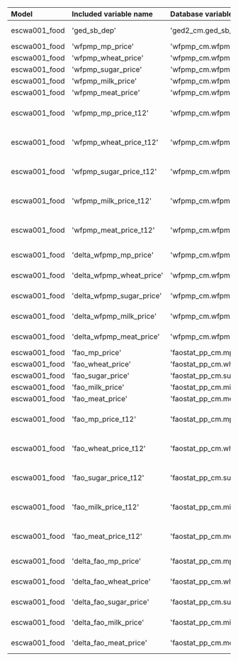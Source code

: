 | Model         | Included variable name    | Database variable name          | Transformations                                         |
|:--------------|:--------------------------|:--------------------------------|:--------------------------------------------------------|
| escwa001_food | 'ged_sb_dep'              | 'ged2_cm.ged_sb_best_sum_nokgi' | ["'missing.fill'", "'bool.gte'"]                        |
| escwa001_food | 'wfpmp_mp_price'          | 'wfpmp_cm.wfpmp_mp_price'       | ["'missing.replace_na'"]                                |
| escwa001_food | 'wfpmp_wheat_price'       | 'wfpmp_cm.wfpmp_wheat_price'    | ["'missing.replace_na'"]                                |
| escwa001_food | 'wfpmp_sugar_price'       | 'wfpmp_cm.wfpmp_sugar_price'    | ["'missing.replace_na'"]                                |
| escwa001_food | 'wfpmp_milk_price'        | 'wfpmp_cm.wfpmp_milk_price'     | ["'missing.replace_na'"]                                |
| escwa001_food | 'wfpmp_meat_price'        | 'wfpmp_cm.wfpmp_meat_price'     | ["'missing.replace_na'"]                                |
| escwa001_food | 'wfpmp_mp_price_t12'      | 'wfpmp_cm.wfpmp_mp_price'       | ["'missing.fill'", "'temporal.tlag'", "'missing.fill'"] |
| escwa001_food | 'wfpmp_wheat_price_t12'   | 'wfpmp_cm.wfpmp_wheat_price'    | ["'missing.fill'", "'temporal.tlag'", "'missing.fill'"] |
| escwa001_food | 'wfpmp_sugar_price_t12'   | 'wfpmp_cm.wfpmp_sugar_price'    | ["'missing.fill'", "'temporal.tlag'", "'missing.fill'"] |
| escwa001_food | 'wfpmp_milk_price_t12'    | 'wfpmp_cm.wfpmp_milk_price'     | ["'missing.fill'", "'temporal.tlag'", "'missing.fill'"] |
| escwa001_food | 'wfpmp_meat_price_t12'    | 'wfpmp_cm.wfpmp_meat_price'     | ["'missing.fill'", "'temporal.tlag'", "'missing.fill'"] |
| escwa001_food | 'delta_wfpmp_mp_price'    | 'wfpmp_cm.wfpmp_mp_price'       | ["'missing.replace_na'", "'temporal.delta'"]            |
| escwa001_food | 'delta_wfpmp_wheat_price' | 'wfpmp_cm.wfpmp_wheat_price'    | ["'missing.replace_na'", "'temporal.delta'"]            |
| escwa001_food | 'delta_wfpmp_sugar_price' | 'wfpmp_cm.wfpmp_sugar_price'    | ["'missing.replace_na'", "'temporal.delta'"]            |
| escwa001_food | 'delta_wfpmp_milk_price'  | 'wfpmp_cm.wfpmp_milk_price'     | ["'missing.replace_na'", "'temporal.delta'"]            |
| escwa001_food | 'delta_wfpmp_meat_price'  | 'wfpmp_cm.wfpmp_meat_price'     | ["'missing.replace_na'", "'temporal.delta'"]            |
| escwa001_food | 'fao_mp_price'            | 'faostat_pp_cm.mp_price'        | ["'missing.replace_na'"]                                |
| escwa001_food | 'fao_wheat_price'         | 'faostat_pp_cm.wheat_price'     | ["'missing.replace_na'"]                                |
| escwa001_food | 'fao_sugar_price'         | 'faostat_pp_cm.sugar_price'     | ["'missing.replace_na'"]                                |
| escwa001_food | 'fao_milk_price'          | 'faostat_pp_cm.milk_price'      | ["'missing.replace_na'"]                                |
| escwa001_food | 'fao_meat_price'          | 'faostat_pp_cm.meat_price'      | ["'missing.replace_na'"]                                |
| escwa001_food | 'fao_mp_price_t12'        | 'faostat_pp_cm.mp_price'        | ["'missing.fill'", "'temporal.tlag'", "'missing.fill'"] |
| escwa001_food | 'fao_wheat_price_t12'     | 'faostat_pp_cm.wheat_price'     | ["'missing.fill'", "'temporal.tlag'", "'missing.fill'"] |
| escwa001_food | 'fao_sugar_price_t12'     | 'faostat_pp_cm.sugar_price'     | ["'missing.fill'", "'temporal.tlag'", "'missing.fill'"] |
| escwa001_food | 'fao_milk_price_t12'      | 'faostat_pp_cm.milk_price'      | ["'missing.fill'", "'temporal.tlag'", "'missing.fill'"] |
| escwa001_food | 'fao_meat_price_t12'      | 'faostat_pp_cm.meat_price'      | ["'missing.fill'", "'temporal.tlag'", "'missing.fill'"] |
| escwa001_food | 'delta_fao_mp_price'      | 'faostat_pp_cm.mp_price'        | ["'missing.replace_na'", "'temporal.delta'"]            |
| escwa001_food | 'delta_fao_wheat_price'   | 'faostat_pp_cm.wheat_price'     | ["'missing.replace_na'", "'temporal.delta'"]            |
| escwa001_food | 'delta_fao_sugar_price'   | 'faostat_pp_cm.sugar_price'     | ["'missing.replace_na'", "'temporal.delta'"]            |
| escwa001_food | 'delta_fao_milk_price'    | 'faostat_pp_cm.milk_price'      | ["'missing.replace_na'", "'temporal.delta'"]            |
| escwa001_food | 'delta_fao_meat_price'    | 'faostat_pp_cm.meat_price'      | ["'missing.replace_na'", "'temporal.delta'"]            |